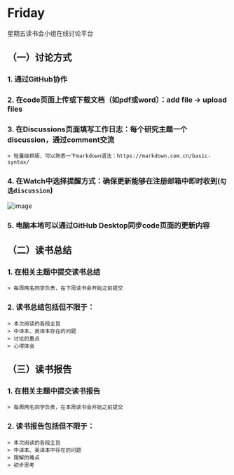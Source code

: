 # Friday
星期五读书会小组在线讨论平台

## （一）讨论方式
### 1. 通过GitHub协作  
### 2. 在code页面上传或下载文档（如pdf或word）：add file -> upload files  
### 3. 在Discussions页面填写工作日志：每个研究主题一个discussion，通过comment交流  
    > 轻量级排版，可以熟悉一下markdown语法：https://markdown.com.cn/basic-syntax/  
### 4. 在Watch中选择提醒方式：确保更新能够在注册邮箱中即时收到(`勾选discussion`)  
![image](https://github.com/acaGPT/Friday/assets/85102787/bd531baf-983a-4954-bd64-381e2e39f5cc)

### 5. 电脑本地可以通过GitHub Desktop同步code页面的更新内容  

## （二）读书总结
### 1. 在相关主题中提交读书总结
    > 每周两名同学负责，在下周读书会开始之前提交
### 2. 读书总结包括但不限于：
    > 本次阅读的各段主旨  
    > 中译本、英译本存在的问题  
    > 讨论的重点  
    > 心得体会  

## （三）读书报告
### 1. 在相关主题中提交读书报告
    > 每周两名同学负责，在本周读书会开始之前提交
### 2. 读书报告包括但不限于：
    > 本次阅读的各段主旨  
    > 中译本、英译本中存在的问题  
    > 理解的难点  
    > 初步思考  
